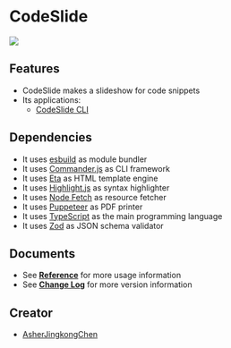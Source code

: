 # CodeSlide
[![](https://img.shields.io/npm/v/codeslide-cli?color=%230647D4&label=npm%3Acodeslide-cli&style=flat-square)](https://www.npmjs.com/package/codeslide-cli?activeTab=readme)

## Features
- CodeSlide makes a slideshow for code snippets
- Its applications:
  - [CodeSlide CLI](https://github.com/AsherJingkongChen/codeslide/tree/main/applications/cli)

## Dependencies
- It uses [esbuild](https://github.com/evanw/esbuild) as module bundler
- It uses [Commander.js](https://github.com/tj/commander.js) as CLI framework
- It uses [Eta](https://github.com/eta-dev/eta) as HTML template engine
- It uses [Highlight.js](https://github.com/highlightjs/highlight.js) as syntax highlighter
- It uses [Node Fetch](https://github.com/node-fetch/node-fetch) as resource fetcher
- It uses [Puppeteer](https://github.com/puppeteer/puppeteer) as PDF printer
- It uses [TypeScript](https://www.typescriptlang.org/) as the main programming language
- It uses [Zod](https://github.com/colinhacks/zod) as JSON schema validator

## Documents
- See [**Reference**](https://github.com/AsherJingkongChen/codeslide/tree/main/docs/REFERENCE.md) for more usage information
- See [**Change Log**](https://github.com/AsherJingkongChen/codeslide/tree/main/docs/CHANGELOG.md) for more version information

## Creator
- [AsherJingkongChen](https://github.com/AsherJingkongChen)